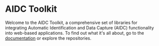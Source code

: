# AIDC Toolkit

Welcome to the AIDC Toolkit, a comprehensive set of libraries for integrating Automatic Identification and Data Capture
(AIDC) functionality into web-based applications. To find out what it's all about, go to the
[documentation](https://aidc-toolkit.github.io) or explore the repositories.
